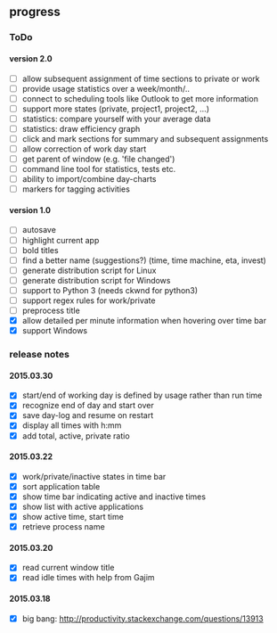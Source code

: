 ## progress

### ToDo

#### version 2.0
- [ ] allow subsequent assignment of time sections to private or work
- [ ] provide usage statistics over a week/month/..
- [ ] connect to scheduling tools like Outlook to get more information
- [ ] support more states (private, project1, project2, ...)
- [ ] statistics: compare yourself with your average data
- [ ] statistics: draw efficiency graph
- [ ] click and mark sections for summary and subsequent assignments
- [ ] allow correction of work day start
- [ ] get parent of window (e.g. 'file changed')
- [ ] command line tool for statistics, tests etc.
- [ ] ability to import/combine day-charts
- [ ] markers for tagging activities

#### version 1.0
- [ ] autosave
- [ ] highlight current app
- [ ] bold titles
- [ ] find a better name (suggestions?) (time, time machine, eta, invest)
- [ ] generate distribution script for Linux
- [ ] generate distribution script for Windows
- [ ] support to Python 3 (needs ckwnd for python3)
- [ ] support regex rules for work/private
- [ ] preprocess title
- [x] allow detailed per minute information when hovering over time bar
- [x] support Windows

### release notes

#### 2015.03.30
- [x] start/end of working day is defined by usage rather than run time
- [x] recognize end of day and start over
- [x] save day-log and resume on restart
- [x] display all times with h:mm
- [x] add total, active, private ratio

#### 2015.03.22
- [x] work/private/inactive states in time bar
- [x] sort application table
- [x] show time bar indicating active and inactive times
- [x] show list with active applications
- [x] show active time, start time
- [x] retrieve process name

#### 2015.03.20
- [x] read current window title
- [x] read idle times with help from Gajim

#### 2015.03.18
- [X] big bang: http://productivity.stackexchange.com/questions/13913

